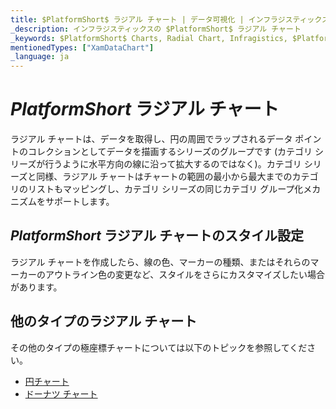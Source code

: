 ```yaml
---
title: $PlatformShort$ ラジアル チャート | データ可視化 | インフラジスティックス
_description: インフラジスティックスの $PlatformShort$ ラジアル チャート
_keywords: $PlatformShort$ Charts, Radial Chart, Infragistics, $PlatformShort$ チャート, ラジアル チャート, インフラジスティックス
mentionedTypes: ["XamDataChart"]
_language: ja
---
```

# $PlatformShort$ ラジアル チャート

ラジアル チャートは、データを取得し、円の周囲でラップされるデータ ポイントのコレクションとしてデータを描画するシリーズのグループです (カテゴリ シリーズが行うように水平方向の線に沿って拡大するのではなく)。カテゴリ シリーズと同様、ラジアル チャートはチャートの範囲の最小から最大までのカテゴリのリストもマッピングし、カテゴリ シリーズの同じカテゴリ グループ化メカニズムをサポートします。


<code-view style="height: 400px"
           data-demos-base-url="{environment:dvDemosBaseUrl}"
           iframe-src="{environment:dvDemosBaseUrl}/charts/data-chart-radial-line-chart"
           alt="$PlatformShort$ ラジアル折れ線チャート" >
</code-view>

<div class="divider--half"></div>

## $PlatformShort$ ラジアル チャートのスタイル設定

ラジアル チャートを作成したら、線の色、マーカーの種類、またはそれらのマーカーのアウトライン色の変更など、スタイルをさらにカスタマイズしたい場合があります。


<code-view style="height: 400px"
           data-demos-base-url="{environment:dvDemosBaseUrl}"
           iframe-src="{environment:dvDemosBaseUrl}/charts/data-chart-radial-area-chart-styling"
           alt="$PlatformShort$ ラジアル エリア チャートのスタイル設定" >
</code-view>

<div class="divider--half"></div>


## 他のタイプのラジアル チャート

その他のタイプの極座標チャートについては以下のトピックを参照してください。

- [円チャート](pie-chart.md)
- [ドーナツ チャート](donut-chart.md)

<!-- TODO list API links used in this topic
## API メンバー
-->